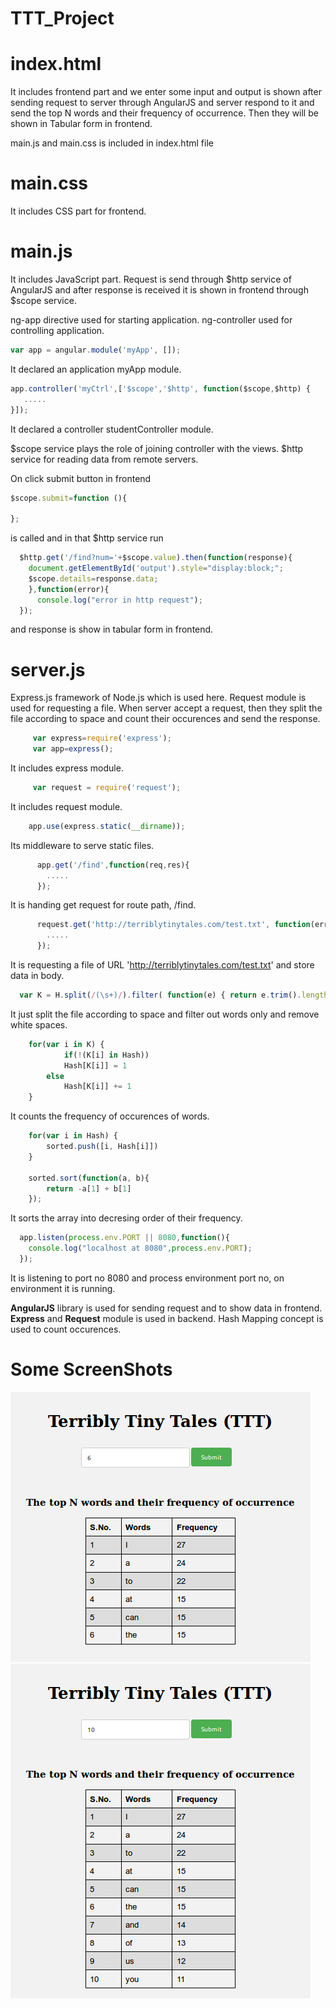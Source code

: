 # TTT_Project

# index.html
  It includes frontend part and we enter some input and output is shown after sending request to server through AngularJS and server respond to it and send the top N words and their frequency of occurrence. Then they will be shown in Tabular form in frontend.

  main.js and main.css is included in index.html file 

# main.css
  It includes CSS part for frontend.

# main.js      
  It includes JavaScript part. Request is send through $http service of AngularJS and after response is received it is shown in frontend through $scope service.

  ng-app directive used for starting application.
  ng-controller used for controlling application.

 ```js
 var app = angular.module('myApp', []);
 ```

  It declared an application myApp module.
  ```js
  app.controller('myCtrl',['$scope','$http', function($scope,$http) {
     .....   
  }]);
  ```
  It declared a controller studentController module.

  $scope service plays the role of joining controller with the views.
  $http service for reading data from remote servers.
  
  On click submit button in frontend
  ```js
  $scope.submit=function (){

  };
  ```
  is called and in that $http service run 
```js
  $http.get('/find?num='+$scope.value).then(function(response){
    document.getElementById('output').style="display:block;";
    $scope.details=response.data;
    },function(error){
      console.log("error in http request");
  });
  ```
  and response is show in tabular form in frontend.

# server.js
  Express.js framework of Node.js which is used here. Request module is used for requesting a file. When server accept a request, then they split the file according to space and count their occurences and send the response.
```js
 	 var express=require('express');
 	 var app=express();
  ```
  It includes express module.
```js
 	 var request = require('request');
 ```
  It includes request module.
```js
  	app.use(express.static(__dirname));
```
  Its middleware to serve static files.
```js
	  app.get('/find',function(req,res){
	    .....
	  });
```
  It is handing get request for route path, /find.
```js
	  request.get('http://terriblytinytales.com/test.txt', function(err, resp, body){
	    .....	
	  });
```
  It is requesting a file of URL 'http://terriblytinytales.com/test.txt' and store data in body.
```js
  var K = H.split(/(\s+)/).filter( function(e) { return e.trim().length > 0; } );
```

  It just split the file according to space and filter out words only and remove white spaces.
```js
	for(var i in K) {
	        if(!(K[i] in Hash))
	        Hash[K[i]] = 1
	    else
	        Hash[K[i]] += 1
	}
```
  It counts the frequency of occurences of words.
```js
	for(var i in Hash) {
	    sorted.push([i, Hash[i]])
	}

	sorted.sort(function(a, b){
	    return -a[1] + b[1]
	});
```
   It sorts the array into decresing order of their frequency.	

```js
  app.listen(process.env.PORT || 8080,function(){
    console.log("localhost at 8080",process.env.PORT);
  });
```
  It is listening to port no 8080 and process environment port no, on environment it is running. 
  
**AngularJS** library is used for sending request and to show data in frontend.
**Express** and **Request** module is used in backend.
Hash Mapping concept is used to count occurences.      

# Some ScreenShots

![img1](https://raw.githubusercontent.com/Wind-Chaser/TTT_Project/master/images/1.png)
![img2](https://raw.githubusercontent.com/Wind-Chaser/TTT_Project/master/images/2.png)